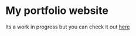 # My portfolio website
Its a work in progress but you can check it out [here](https://thinkful-ei17.github.io/brent-portfolio-website/)